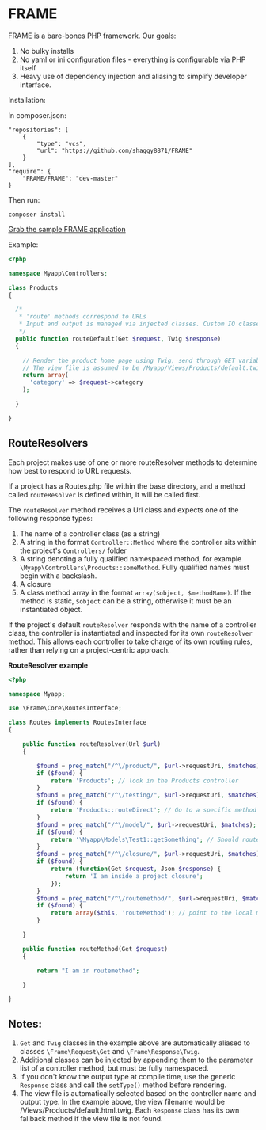 FRAME
=====

FRAME is a bare-bones PHP framework. Our goals:

1. No bulky installs
2. No yaml or ini configuration files - everything is configurable via PHP itself
3. Heavy use of dependency injection and aliasing to simplify developer interface.

Installation:

In composer.json:
```
"repositories": [
    {
        "type": "vcs",
        "url": "https://github.com/shaggy8871/FRAME"
    }
],
"require": {
    "FRAME/FRAME": "dev-master"
}
```

Then run:
```
composer install
```

[Grab the sample FRAME application](https://github.com/shaggy8871/FRAME-sample-app)

Example:

```php
<?php

namespace Myapp\Controllers;

class Products
{

  /*
   * 'route' methods correspond to URLs
   * Input and output is managed via injected classes. Custom IO classes can be written.
   */
  public function routeDefault(Get $request, Twig $response)
  {

    // Render the product home page using Twig, send through GET variable 'category'
    // The view file is assumed to be /Myapp/Views/Products/default.twig.html
    return array(
      'category' => $request->category
    );

  }

}
```

## RouteResolvers

Each project makes use of one or more routeResolver methods to determine how best to respond to URL requests.

If a project has a Routes.php file within the base directory, and a method called `routeResolver` is defined within, it will be called first.

The `routeResolver` method receives a Url class and expects one of the following response types:

1. The name of a controller class (as a string)
2. A string in the format `Controller::Method` where the controller sits within the project's `Controllers/` folder
3. A string denoting a fully qualified namespaced method, for example `\Myapp\Controllers\Products::someMethod`. Fully qualified names must begin with a backslash.
4. A closure
5. A class method array in the format `array($object, $methodName)`. If the method is static, `$object` can be a string, otherwise it must be an instantiated object.

If the project's default `routeResolver` responds with the name of a controller class, the controller is instantiated and inspected for its own `routeResolver` method. This allows each controller to take charge of its own routing rules, rather than relying on a project-centric approach.

**RouteResolver example**
```php
<?php

namespace Myapp;

use \Frame\Core\RoutesInterface;

class Routes implements RoutesInterface
{

    public function routeResolver(Url $url)
    {

        $found = preg_match("/^\/product/", $url->requestUri, $matches);
        if ($found) {
            return 'Products'; // look in the Products controller
        }
        $found = preg_match("/^\/testing/", $url->requestUri, $matches);
        if ($found) {
            return 'Products::routeDirect'; // Go to a specific method
        }
        $found = preg_match("/^\/model/", $url->requestUri, $matches);
        if ($found) {
            return '\Myapp\Models\Test1::getSomething'; // Should route to a model class instead
        }
        $found = preg_match("/^\/closure/", $url->requestUri, $matches);
        if ($found) {
            return (function(Get $request, Json $response) {
                return 'I am inside a project closure';
            });
        }
        $found = preg_match("/^\/routemethod/", $url->requestUri, $matches);
        if ($found) {
            return array($this, 'routeMethod'); // point to the local method
        }

    }

    public function routeMethod(Get $request)
    {

        return "I am in routemethod";

    }

}
```

## Notes:

1. `Get` and `Twig` classes in the example above are automatically aliased to classes `\Frame\Request\Get` and `\Frame\Response\Twig`.
2. Additional classes can be injected by appending them to the parameter list of a controller method, but must be fully namespaced.
3. If you don't know the output type at compile time, use the generic `Response` class and call the `setType()` method before rendering.
4. The view file is automatically selected based on the controller name and output type. In the example above, the view filename would be /Views/Products/default.html.twig. Each `Response` class has its own fallback method if the view file is not found.
